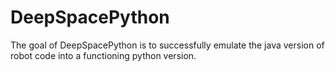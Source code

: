 # DeepSpacePython

The goal of DeepSpacePython is to successfully emulate the java version of robot code into a functioning python version.
